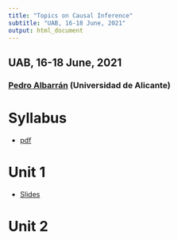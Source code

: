 ```yaml
---
title: "Topics on Causal Inference"
subtitle: "UAB, 16-18 June, 2021"
output: html_document
---
```


## UAB, 16-18 June, 2021

### [Pedro Albarrán](https://sites.google.com/site/pedroalbarran) (Universidad de Alicante)


# Syllabus

* [pdf](Syllabus_CausalInference_UAB.pdf)


# Unit 1

   * [Slides](Unit1.html)
   
   
# Unit 2



